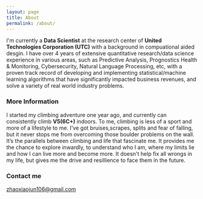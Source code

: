 ```yaml
---
layout: page
title: About
permalink: /about/
---
```


I'm currently a **Data Scientist** at the research center of **United Technologies Corporation (UTC)** with a background in compuational aided desgin. I have over 4 years of extensive quantitative research/data science experience in various areas, such as Predictive Analysis, Prognostics Health & Monitoring, Cybersecurity, Natural Language Processing, etc, with a proven track record of developing and implementing statistical/machine learning algorithms that have significantly impacted business revenues, and solve a variety of real world industry problems. 

### More Information


I started my climbing adventure one year ago, and currently can consistently climb **V5(6C+)** indoors. To me, climbing is less of a sport and more of a lifestyle to me. I've got bruises,scrapes, splits and fear of falling, but it never stops me from overcoming those boulder problems on the wall.  It’s the parallels between climbing and life that fascinate me. It provides me the chance to explore inwardly, to understand who I am, where my limits lie and how I can live more and become more. It doesn't help fix all wrongs in my life, but gives me the drive and resillience to face them in the future. 



### Contact me

[zhaoxiaojun106@gmail.com](mailto:zhaoxiaojun106@gmail.com)
